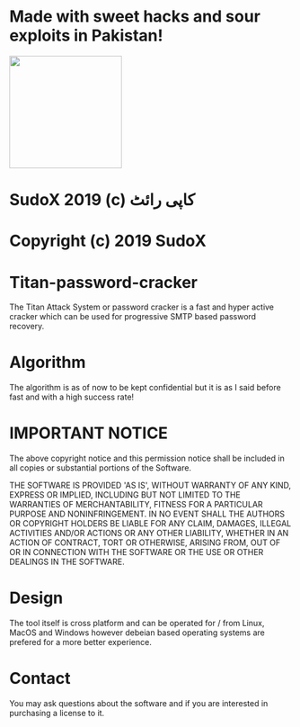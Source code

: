 # Made with sweet hacks and sour exploits in Pakistan!
<a hrefMade="../../" target="_blank"><img src="https://github.com/NyteWolf/VyneLogger/blob/master/Stamp.jpg" height="200"></a>

# SudoX 2019 (c) کاپی رائٹ
# Copyright (c) 2019 SudoX 

# Titan-password-cracker
The Titan Attack System or password cracker is a fast and hyper active cracker which can be used for progressive SMTP based password recovery.

# Algorithm 
The algorithm is as of now to be kept confidential but it is as I said before fast and with a high success rate!

# IMPORTANT NOTICE
The above copyright notice and this permission notice shall be included in all copies or substantial portions of the Software.

THE SOFTWARE IS PROVIDED 'AS IS', WITHOUT WARRANTY OF ANY KIND, EXPRESS OR IMPLIED, INCLUDING BUT NOT LIMITED TO THE WARRANTIES OF MERCHANTABILITY, FITNESS FOR A PARTICULAR PURPOSE AND NONINFRINGEMENT. IN NO EVENT SHALL THE AUTHORS OR COPYRIGHT HOLDERS BE LIABLE FOR ANY CLAIM, DAMAGES, ILLEGAL ACTIVITIES AND/OR ACTIONS OR ANY OTHER LIABILITY, WHETHER IN AN ACTION OF CONTRACT, TORT OR OTHERWISE, ARISING FROM, OUT OF OR IN CONNECTION WITH THE SOFTWARE OR THE USE OR OTHER DEALINGS IN THE SOFTWARE.

# Design
The tool itself is cross platform and can be operated for / from Linux, MacOS and Windows however debeian based operating systems are prefered for a more better experience.

# Contact 
You may ask questions about the software and if you are interested in purchasing a license to it.
